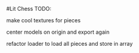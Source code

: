 #Lit Chess
TODO:

make cool textures for pieces

center models on origin and export again

refactor loader to load all pieces and store in array
